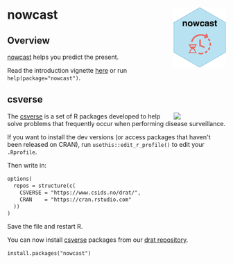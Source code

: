 # nowcast <a href="https://www.csids.no/nowcast/"><img src="man/figures/logo.png" align="right" width="120" /></a>

## Overview 

[nowcast](https://www.csids.no/nowcast/) helps you predict the present.

Read the introduction vignette [here](http://www.csids.no/nowcast/articles/nowcast.html) or run `help(package="nowcast")`.

## csverse

<a href="https://www.csids.no/packages.html"><img src="https://www.csids.no/packages/csverse.png" align="right" width="120" /></a>

The [csverse](https://www.csids.no/packages.html) is a set of R packages developed to help solve problems that frequently occur when performing disease surveillance.

If you want to install the dev versions (or access packages that haven't been released on CRAN), run `usethis::edit_r_profile()` to edit your `.Rprofile`. 

Then write in:

```
options(
  repos = structure(c(
    CSVERSE = "https://www.csids.no/drat/",
    CRAN    = "https://cran.rstudio.com"
  ))
)
```

Save the file and restart R.

You can now install [csverse](https://www.csids.no/packages.html) packages from our [drat repository](https://www.csids.no/drat/).

```
install.packages("nowcast")
```

